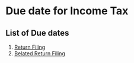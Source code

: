 # Due date for Income Tax

## List of Due dates
1. [Return Filing](return-filing.md)
1. [Belated Return Filing](belated-return.md)